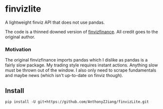 # finvizlite
A lightweight finviz API that does not use pandas.

The code is a thinned downed version of [finvizfinance](https://github.com/lit26/finvizfinance/). All credit goes to the original author.

### Motivation
The original finvizfinance imports pandas which I dislike as pandas is a fairly slow package. My trading style requires instant actions. Anything slow must be thrown out of the window. I also only need to scrape fundamentals and maybe news (which isn't up-to-date on finviz though). 

## Install
```
pip install -U git+https://github.com/AnthonyZJiang/finvizLite.git
```
